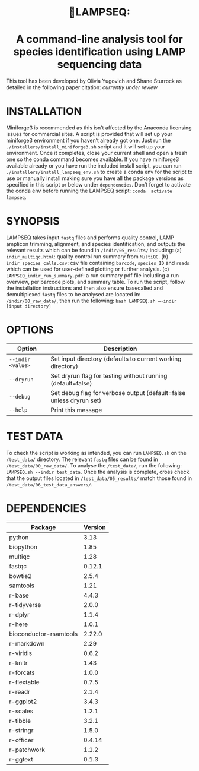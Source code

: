 <h1 align="center">🧬LAMPSEQ:</h1> <h1 align="center">A command-line analysis tool for species identification using  LAMP 
sequencing data</h1>

This tool has been developed by Olivia Yugovich and Shane Sturrock as detailed in the following paper citation: *currently under review*

# INSTALLATION
Miniforge3 is recommended as this isn’t affected by the Anaconda licensing issues for commercial 
sites. A script is provided that will set up your miniforge3 environment if you haven’t already got 
one. Just run the `./installers/install_miniforge3.sh` script and it will set up your environment. 
Once it completes, close your current shell and open a fresh one so the conda command becomes 
available. If you have miniforge3 available already or you have run the included install script, you 
can run `./installers/install_lampseq_env.sh` to create a conda env for the script to use or manually 
install making sure you have all the package versions as specified in this script or below under 
`dependencies`. Don’t forget to activate the conda env before running the LAMPSEQ script: `conda 
activate lampseq`.

# SYNOPSIS
LAMPSEQ takes input `fastq` files and performs quality control, LAMP amplicon trimming, alignment, and 
species identification, and outputs the relevant results which can be found in `/indir/05_results/` 
including: (a) `indir_multiqc.html`: quality control run summary from `MultiQC`. (b) 
`indir_species_calls.csv`: csv file containing `barcode`, `species_ID` and `reads` which can be used 
for user-defined plotting or further analysis. (c) `LAMPSEQ_indir_run_summary.pdf`: a run summary pdf 
file including a run overview, per barcode plots, and summary table. To run the script, follow the 
installation instructions and then also ensure basecalled and demultiplexed `fastq` files to be 
analysed are located in: `/indir/00_raw_data/`, then run the following: `bash LAMPSEQ.sh –-indir 
[input directory]`

# OPTIONS
<table> <colgroup> <col style="width: 22%" /> <col style="width: 77%" /> </colgroup> <thead> <tr 
class="header"> <th>Option</th> <th>Description</th> </tr> </thead> <tbody> <tr class="odd"> 
<td><code>--indir &lt;value&gt;</code></td> <td>Set input directory (defaults to current working 
directory)</td> </tr> <tr class="even"> <td><code>--dryrun</code></td> <td>Set dryrun flag for testing 
without running (default=false)</td> </tr> <tr class="odd"> <td><code>--debug</code></td> <td>Set 
debug flag for verbose output (default=false unless dryrun set)</td> </tr> <tr class="even"> 
<td><code>--help</code></td> <td>Print this message</td> </tr> </tbody> </table>

# TEST DATA
To check the script is working as intended, you can run `LAMPSEQ.sh` on the `/test_data/` directory. 
The relevant `fastq` files can be found in `/test_data/00_raw_data/`. To analyse the `/test_data/`, 
run the following: `LAMPSEQ.sh --indir test_data`. Once the analysis is complete, cross check that the 
output files located in `/test_data/05_results/` match those found in 
`/test_data/06_test_data_answers/`.

# DEPENDENCIES
<table> <thead> <tr class="header"> <th>Package</th> <th>Version</th> </tr> </thead> <tbody> <tr 
class="odd"> <td>python</td> <td>3.13</td> </tr> <tr class="even"> <td>biopython</td> <td>1.85</td> 
</tr> <tr class="odd"> <td>multiqc</td> <td>1.28</td> </tr> <tr class="even"> <td>fastqc</td> 
<td>0.12.1</td> </tr> <tr class="odd"> <td>bowtie2</td> <td>2.5.4</td> </tr> <tr class="even"> 
<td>samtools</td> <td>1.21</td> </tr> <tr class="odd"> <td>r-base</td> <td>4.4.3</td> </tr> <tr 
class="even"> <td>r-tidyverse</td> <td>2.0.0</td> </tr> <tr class="odd"> <td>r-dplyr</td> 
<td>1.1.4</td> </tr> <tr class="even"> <td>r-here</td> <td>1.0.1</td> </tr> <tr class="odd"> 
<td>bioconductor-rsamtools</td> <td>2.22.0</td> </tr> <tr class="even"> <td>r-markdown</td> 
<td>2.29</td> </tr> <tr class="odd"> <td>r-viridis</td> <td>0.6.2</td> </tr> <tr class="even"> 
<td>r-knitr</td> <td>1.43</td> </tr> <tr class="odd"> <td>r-forcats</td> <td>1.0.0</td> </tr> <tr 
class="even"> <td>r-flextable</td> <td>0.7.5</td> </tr> <tr class="odd"> <td>r-readr</td> 
<td>2.1.4</td> </tr> <tr class="even"> <td>r-ggplot2</td> <td>3.4.3</td> </tr> <tr class="odd"> 
<td>r-scales</td> <td>1.2.1</td> </tr> <tr class="even"> <td>r-tibble</td> <td>3.2.1</td> </tr> <tr 
class="odd"> <td>r-stringr</td> <td>1.5.0</td> </tr> <tr class="even"> <td>r-officer</td> 
<td>0.4.14</td> </tr> <tr class="odd"> <td>r-patchwork</td> <td>1.1.2</td> </tr> <tr class="even"> 
<td>r-ggtext</td> <td>0.1.3</td> </tr> </tbody> </table>
